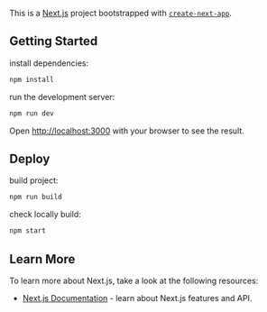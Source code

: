 This is a [Next.js](https://nextjs.org/) project bootstrapped with [`create-next-app`](https://github.com/vercel/next.js/tree/canary/packages/create-next-app).

## Getting Started
install dependencies:

```bash
npm install
```

run the development server:

```bash
npm run dev
```

Open [http://localhost:3000](http://localhost:3000) with your browser to see the result.

## Deploy
build project:

```bash
npm run build
```
check locally build:
```bash
npm start
```

## Learn More

To learn more about Next.js, take a look at the following resources:
- [Next.js Documentation](https://nextjs.org/docs) - learn about Next.js features and API.
